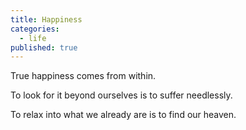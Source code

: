 ```yaml
---
title: Happiness
categories:
  - life
published: true
---
```


True happiness
comes
from within.

To look for it
beyond ourselves
is to suffer
needlessly.

To relax
into what
we already are
is to find
our heaven.

